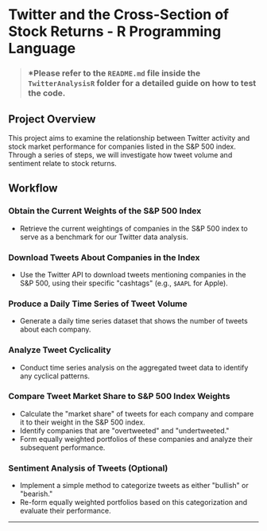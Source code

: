# Twitter and the Cross-Section of Stock Returns - R Programming Language

> ### *Please refer to the `README.md` file inside the `TwitterAnalysisR` folder for a detailed guide on how to test the code.

## Project Overview

This project aims to examine the relationship between Twitter activity and stock market performance for companies listed in the S&P 500 index. Through a series of steps, we will investigate how tweet volume and sentiment relate to stock returns.

## Workflow

### Obtain the Current Weights of the S&P 500 Index

- Retrieve the current weightings of companies in the S&P 500 index to serve as a benchmark for our Twitter data analysis.

### Download Tweets About Companies in the Index

- Use the Twitter API to download tweets mentioning companies in the S&P 500, using their specific "cashtags" (e.g., `$AAPL` for Apple).

### Produce a Daily Time Series of Tweet Volume

- Generate a daily time series dataset that shows the number of tweets about each company.

### Analyze Tweet Cyclicality

- Conduct time series analysis on the aggregated tweet data to identify any cyclical patterns.

### Compare Tweet Market Share to S&P 500 Index Weights

- Calculate the "market share" of tweets for each company and compare it to their weight in the S&P 500 index.
- Identify companies that are "overtweeted" and "undertweeted."
- Form equally weighted portfolios of these companies and analyze their subsequent performance.

### Sentiment Analysis of Tweets (Optional)

- Implement a simple method to categorize tweets as either "bullish" or "bearish."
- Re-form equally weighted portfolios based on this categorization and evaluate their performance.

---

